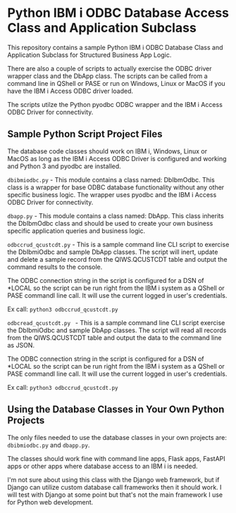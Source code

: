 # Python IBM i ODBC Database Access Class and Application Subclass
This repository contains a sample Python IBM i ODBC Database Class and Application Subclass for Structured Business App Logic.   

There are also a couple of scripts to actually exercise the ODBC driver wrapper class and the DbApp class. The scripts can be called from a command line in QShell or PASE or run on Windows, Linux or MacOS if you have the IBM i Access ODBC driver loaded. 

The scripts utilze the Python pyodbc ODBC wrapper and the IBM i Access ODBC Driver for connectivity.   

## Sample Python Script Project Files
The database code classes should work on IBM i, Windows, Linux or MacOS as long as the IBM i Access ODBC Driver is configured and working and Python 3 and pyodbc are installed. 

```dbibmiodbc.py``` - This module contains a class named: DbIbmOdbc. This class is a wrapper for base ODBC database functionality without any other specific business logic. The wrapper uses pyodbc and the IBM i Access ODBC Driver for connectivity. 
  
```dbapp.py``` - This module contains a class named: DbApp. This class inherits the DbIbmOdbc class and  should be used to create your own business specific application queries and business logic. 

```odbccrud_qcustcdt.py``` - This is a sample command line CLI script to exercise the DbIbmiOdbc and sample DbApp classes. The script will inert, update and delete a sample record from the QIWS.QCUSTCDT table and output the command results to the console.   

The ODBC connection string in the script is configured for a DSN of *LOCAL so the script can be run right from the IBM i system as a QShell or PASE commandl line call. It will use the current logged in user's credentials.
 
Ex call: ```python3 odbccrud_qcustcdt.py```

```odbcread_qcustcdt.py ``` - This is a sample command line CLI script  exercise the DbIbmiOdbc and sample DbApp classes. The script will read all records from the QIWS.QCUSTCDT table and output the data to the command line as JSON.    

The ODBC connection string in the script is configured for a DSN of *LOCAL so the script can be run right from the IBM i system as a QShell or PASE commandl line call. It will use the current logged in user's credentials.   

 Ex call: ```python3 odbccrud_qcustcdt.py```

 ## Using the Database Classes in Your Own Python Projects
The only files needed to use the database classes in your own projects are: ```dbibmiodbc.py``` and ```dbapp.py```.

The classes should work fine with command line apps, Flask apps, FastAPI apps or other apps where database access to an IBM i is needed.    

I'm not sure about using this class with the Django web framework, but if Django can utilize custom database call frameworks then it should work. I will test with Django at some point but that's not the main framework I use for Python web development. 


